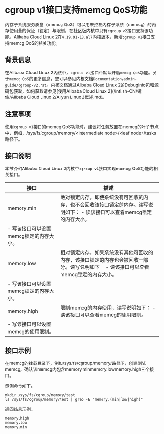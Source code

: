 # cgroup v1接口支持memcg QoS功能

内存子系统服务质量（memcg QoS）可以用来控制内存子系统（memcg）的内存使用量的保证（锁定）与限制，在社区版内核中只有`cgroup v2`接口支持该功能。Alibaba Cloud Linux 2在`4.19.91-18.al7`内核版本，新增`cgroup v1`接口支持memcg QoS的相关功能。

## 背景信息

在Alibaba Cloud Linux 2内核中，`cgroup v1`接口中默认开启`memcg QoS`功能。关于`memcg QoS`的更多信息，您可以参见内核文档`Documentation/admin-guide/cgroup-v2.rst`。内核文档通过Alibaba Cloud Linux 2的Debuginfo包和源码包获取，如何获取请参见[使用Alibaba Cloud Linux 2](/intl.zh-CN/镜像/Alibaba Cloud Linux 2/Aliyun Linux 2概述.md)。

## 注意事项

使用`cgroup v1`接口的memcg QoS功能时，建议将任务放置在memcg的叶子节点中，例如，/sys/fs/cgroup/memory/<intermediate node\>/<leaf node\>/tasks路径下。

## 接口说明

本节介绍Alibaba Cloud Linux 2内核中`cgroup v1`接口实现memcg QoS功能的相关接口。

|接口|描述|
|--|--|
|memory.min|绝对锁定内存，即使系统没有可回收的内存，也不会回收该接口锁定的内存。读写说明如下： -   读该接口可以查看memcg锁定的内存大小。
-   写该接口可以设置memcg锁定的内存大小。 |
|memory.low|相对锁定内存，如果系统没有其他可回收的内存，该接口锁定的内存也会被回收一部分。读写说明如下： -   读该接口可以查看memcg锁定的内存大小。
-   写该接口可以设置memcg锁定的内存大小。 |
|memory.high|限制memcg的内存使用，读写说明如下： -   读该接口可以查看memcg的使用限制。
-   写该接口可以设置memcg的使用限制。 |

## 接口示例

在memcg的挂载目录下，例如/sys/fs/cgroup/memory/路径下，创建测试memcg，确认该memcg内包含memory.minmemory.lowmemory.high三个接口。

示例命令如下。

```
mkdir /sys/fs/cgroup/memory/test
ls /sys/fs/cgroup/memory/test | grep -E "memory.(min|low|high)"
```

返回结果示例。

```
memory.high
memory.low
memory.min
```

